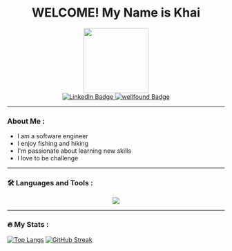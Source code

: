 <div align="center">
<h1> WELCOME! My Name is Khai</h1>
</div>

<div id="header" align="center">
 <img src="https://media.giphy.com/media/EOmYN5kVP3W2Lyn6dx/giphy.gif" width="150"/>
 
 <div id="badges">
  <a href="https://www.linkedin.com/in/khai-bui-60614b26b/">
    <img src="https://img.shields.io/badge/LinkedIn-blue?style=for-the-badge&logo=linkedin&logoColor=white" alt="LinkedIn Badge"/>
  </a>
  <a href="https://wellfound.com/u/khai-bui-2">
    <img src="https://img.shields.io/badge/wellfound-black?style=for-the-badge&logoColor=white" alt="wellfound Badge"/>
  </a>
</div>
</div>

---

### About Me :
* I am a software engineer
* I enjoy fishing and hiking
* I'm passionate about learning new skills
* I love to be challenge
---

### :hammer_and_wrench: Languages and Tools :
<p align="center">
  <a href="https://skillicons.dev">
    <img src="https://skillicons.dev/icons?i=express,css,html,js,nodejs,redux,sqlite,react,py" />
  </a>
</p>

---

### :fire: My Stats :
[![Top Langs](https://github-readme-stats.vercel.app/api/top-langs/?username=khaib22127&layout=compact&theme=vision-friendly-dark)](https://github.com/anuraghazra/github-readme-stats)
[![GitHub Streak](https://streak-stats.demolab.com?user=khaib22127&theme=chartreuse-dark&type=png)](https://git.io/streak-stats)

